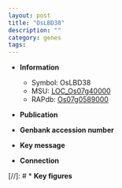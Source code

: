 ```yaml
---
layout: post
title: "OsLBD38"
description: ""
category: genes
tags: 
---
```


* **Information**  
    + Symbol: OsLBD38  
    + MSU: [LOC_Os07g40000](http://rice.uga.edu/cgi-bin/ORF_infopage.cgi?orf=LOC_Os07g40000)  
    + RAPdb: [Os07g0589000](http://rapdb.dna.affrc.go.jp/viewer/gbrowse_details/irgsp1?name=Os07g0589000)  

* **Publication**  

* **Genbank accession number**  

* **Key message**  

* **Connection**  

[//]: # * **Key figures**  


